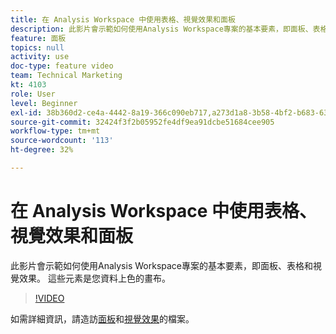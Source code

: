 ```yaml
---
title: 在 Analysis Workspace 中使用表格、視覺效果和面板
description: 此影片會示範如何使用Analysis Workspace專案的基本要素，即面板、表格和視覺效果。 這些元素是您資料上色的畫布。
feature: 面板
topics: null
activity: use
doc-type: feature video
team: Technical Marketing
kt: 4103
role: User
level: Beginner
exl-id: 38b360d2-ce4a-4442-8a19-366c090eb717,a273d1a8-3b58-4bf2-b683-638d26a1cc4e,a273d1a8-3b58-4bf2-b683-638d26a1cc4e,38b360d2-ce4a-4442-8a19-366c090eb717
source-git-commit: 32424f3f2b05952fe4df9ea91dcbe51684cee905
workflow-type: tm+mt
source-wordcount: '113'
ht-degree: 32%

---
```


# 在 Analysis Workspace 中使用表格、視覺效果和面板

此影片會示範如何使用Analysis Workspace專案的基本要素，即面板、表格和視覺效果。 這些元素是您資料上色的畫布。

>[!VIDEO](https://video.tv.adobe.com/v/30369/?quality=12)

如需詳細資訊，請造訪[面板](https://docs.adobe.com/content/help/zh-Hant/analytics/analyze/analysis-workspace/panels/panels.html)和[視覺效果](https://docs.adobe.com/content/help/zh-Hant/analytics/analyze/analysis-workspace/visualizations/freeform-analysis-visualizations.html)的檔案。
